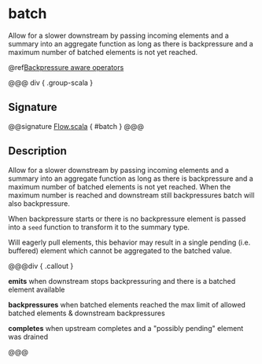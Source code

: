 # batch

Allow for a slower downstream by passing incoming elements and a summary into an aggregate function as long as there is backpressure and a maximum number of batched elements is not yet reached.

@ref[Backpressure aware operators](../index.md#backpressure-aware-operators)

@@@ div { .group-scala }
## Signature

@@signature [Flow.scala]($akka$/akka-stream/src/main/scala/akka/stream/scaladsl/Flow.scala) { #batch }
@@@


## Description

Allow for a slower downstream by passing incoming elements and a summary into an aggregate function as long as there
is backpressure and a maximum number of batched elements is not yet reached. When the maximum number is reached and
downstream still backpressures batch will also backpressure.

When backpressure starts or there is no backpressure element is passed into a `seed` function to transform it
to the summary type.

Will eagerly pull elements, this behavior may result in a single pending (i.e. buffered) element which cannot be
aggregated to the batched value.


@@@div { .callout }

**emits** when downstream stops backpressuring and there is a batched element available

**backpressures** when batched elements reached the max limit of allowed batched elements & downstream backpressures

**completes** when upstream completes and a "possibly pending" element was drained

@@@


